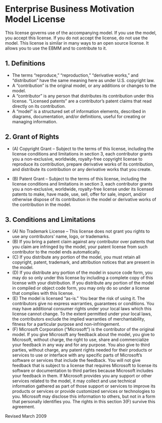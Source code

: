 # Enterprise Business Motivation Model License
This license governs use of the accompanying model. If you use the model, you accept this license. If you do not accept the license, do not use the model.  This license is similar in many ways to an open source license.  It allows you to use the EBMM and to contribute to it.

## 1. Definitions

* The terms “reproduce,” “reproduction,” “derivative works,” and “distribution” have the same meaning here as under U.S. copyright law.
* A “contribution” is the original model, or any additions or changes to the model.
* A “contributor” is any person that distributes its contribution under this license. “Licensed patents” are a contributor’s patent claims that read directly on its contribution.
* A “model” is a structured set of information elements, described in diagrams, documentation, and/or definitions, useful for creating or managing information.

## 2. Grant of Rights

* (A) Copyright Grant – Subject to the terms of this license, including the license conditions and limitations in section 3, each contributor grants you a non-exclusive, worldwide, royalty-free copyright license to reproduce its contribution, prepare derivative works of its contribution, and distribute its contribution or any derivative works that you create.

* (B) Patent Grant – Subject to the terms of this license, including the license conditions and limitations in section 3, each contributor grants you a non-exclusive, worldwide, royalty-free license under its licensed patents to make, have made, use, sell, offer for sale, import, and/or otherwise dispose of its contribution in the model or derivative works of the contribution in the model.

## 3. Conditions and Limitations

* (A) No Trademark License – This license does not grant you rights to use any contributors’ name, logo, or trademarks.
* (B) If you bring a patent claim against any contributor over patents that you claim are infringed by the model, your patent license from such contributor to the model ends automatically.
* (C) If you distribute any portion of the model, you must retain all copyright, patent, trademark, and attribution notices that are present in the model.
* (D) If you distribute any portion of the model in source code form, you may do so only under this license by including a complete copy of this license with your distribution. If you distribute any portion of the model in compiled or object code form, you may only do so under a license that complies with this license.
* (E) The model is licensed “as-is.” You bear the risk of using it. The contributors give no express warranties, guarantees or conditions. You may have additional consumer rights under your local laws which this license cannot change. To the extent permitted under your local laws, the contributors exclude the implied warranties of merchantability, fitness for a particular purpose and non-infringement.
* (F) Microsoft Corporation (“Microsoft”) is the contributor of the original model. If you give Microsoft any feedback about the model, you give to Microsoft, without charge, the right to use, share and commercialize your feedback in any way and for any purpose. You also give to third parties, without charge, any patent rights needed for their products or services to use or interface with any specific parts of Microsoft’s software or services that include the feedback. You will not give feedback that is subject to a license that requires Microsoft to license its software or documentation to third parties because Microsoft includes your feedback in them. If Microsoft provides you any support or other services related to the model, it may collect and use technical information gathered as part of those support or services to improve its products or services or provide customized services or technologies to you. Microsoft may disclose this information to others, but not in a form that personally identifies you. The rights in this section 3(F) survive this agreement.

Revised March 2009
